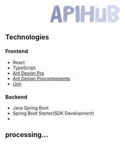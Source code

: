 
<p align="center">
  <img src="logo.svg" width="220" />
</p>

## Technologies

### Frontend
- React
- TypeScript
- [Ant Design Pro](https://pro.ant.design/)
- [Ant Design Procomponents](https://procomponents.ant.design/en-US)
- [Umi](https://github.com/umijs/umi)

### Backend
- Java Spring Boot
- Spring Boot Starter(SDK Development)
-

## processing...